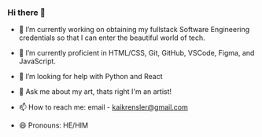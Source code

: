 ### Hi there 👋

- 🔭 I’m currently working on obtaining my fullstack Software Engineering credentials so that I can enter the beautiful world of tech. 

- 🥅 I’m currently proficient in HTML/CSS, Git, GitHub, VSCode, Figma, and JavaScript.

- 🤔 I’m looking for help with Python and React

- 💬 Ask me about my art, thats right I'm an artist!

- 📫 How to reach me: email - kaikrensler@gmail.com

- 😄 Pronouns: HE/HIM


